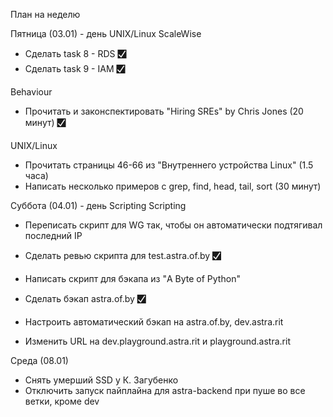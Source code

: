 План на неделю

Пятница (03.01) - день UNIX/Linux
ScaleWise
* Сделать task 8 - RDS 🮱
* Сделать task 9 - IAM 🮱

Behaviour
* Прочитать и законспектировать "Hiring SREs" by Chris Jones (20 минут) 🮱

UNIX/Linux
* Прочитать страницы 46-66 из "Внутреннего устройства Linux" (1.5 часа)
* Написать несколько примеров с grep, find, head, tail, sort (30 минут)


Суббота (04.01) - день Scripting
Scripting
* Переписать скрипт для WG так, чтобы он автоматически подтягивал последний IP
* Сделать ревью скрипта для test.astra.of.by 🮱
* Написать скрипт для бэкапа из "A Byte of Python"

* Сделать бэкап astra.of.by 🮱
* Настроить автоматический бэкап на astra.of.by, dev.astra.rit
* Изменить URL на dev.playground.astra.rit и playground.astra.rit


Среда (08.01)
* Снять умерший SSD у К. Загубенко
* Отключить запуск пайплайна для astra-backend при пуше во все ветки, кроме dev
